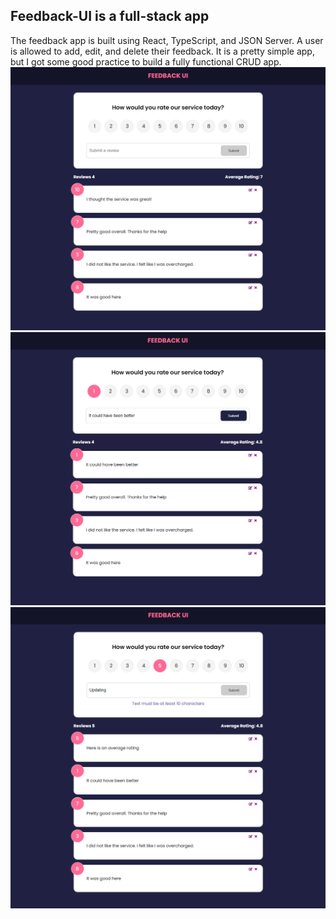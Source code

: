 ## Feedback-UI is a full-stack app
The feedback app is built using React, TypeScript, and JSON Server. A user is allowed to add, edit, and delete their feedback.
It is a pretty simple app, but I got some good practice to build a fully functional CRUD app.
<img src="./assests/feedback-1.png">
<img src="./assests/feedback-2.png">
<img src="./assests/feedback-3.png">